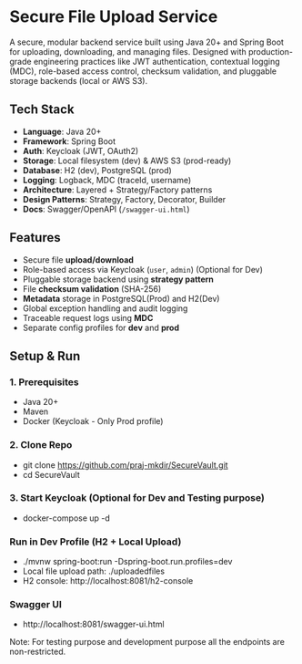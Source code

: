 # Secure File Upload Service


A secure, modular backend service built using Java 20+ and Spring Boot for uploading, downloading, and managing files. Designed with production-grade engineering practices like JWT authentication, contextual logging (MDC), role-based access control, checksum validation, and pluggable storage backends (local or AWS S3).


## Tech Stack
- **Language**: Java 20+
- **Framework**: Spring Boot
- **Auth**: Keycloak (JWT, OAuth2) 
- **Storage**: Local filesystem (dev) & AWS S3 (prod-ready)
- **Database**: H2 (dev), PostgreSQL (prod)
- **Logging**: Logback, MDC (traceId, username)
- **Architecture**: Layered + Strategy/Factory patterns
- **Design Patterns**: Strategy, Factory, Decorator, Builder
- **Docs**: Swagger/OpenAPI (`/swagger-ui.html`)


## Features
- Secure file **upload/download**
- Role-based access via Keycloak (`user`, `admin`) (Optional for Dev)
- Pluggable storage backend using **strategy pattern**
- File **checksum validation** (SHA-256)
- **Metadata** storage in PostgreSQL(Prod) and H2(Dev)
- Global exception handling and audit logging
- Traceable request logs using **MDC**
- Separate config profiles for **dev** and **prod**

## Setup & Run

### 1. Prerequisites
- Java 20+
- Maven
- Docker (Keycloak - Only Prod profile) 

### 2. Clone Repo
- git clone https://github.com/praj-mkdir/SecureVault.git
- cd SecureVault

### 3. Start Keycloak (Optional for Dev and Testing purpose)
- docker-compose up -d

###  Run in Dev Profile (H2 + Local Upload)
- ./mvnw spring-boot:run -Dspring-boot.run.profiles=dev
- Local file upload path: ./uploadedfiles
- H2 console: http://localhost:8081/h2-console

### Swagger UI
- http://localhost:8081/swagger-ui.html


Note: For testing purpose and development purpose all the endpoints are non-restricted.
